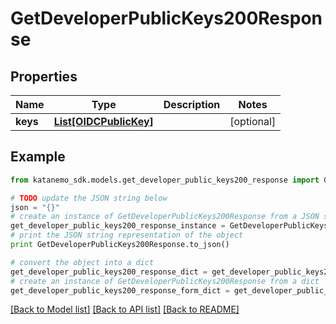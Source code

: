 # GetDeveloperPublicKeys200Response


## Properties
Name | Type | Description | Notes
------------ | ------------- | ------------- | -------------
**keys** | [**List[OIDCPublicKey]**](OIDCPublicKey.md) |  | [optional] 

## Example

```python
from katanemo_sdk.models.get_developer_public_keys200_response import GetDeveloperPublicKeys200Response

# TODO update the JSON string below
json = "{}"
# create an instance of GetDeveloperPublicKeys200Response from a JSON string
get_developer_public_keys200_response_instance = GetDeveloperPublicKeys200Response.from_json(json)
# print the JSON string representation of the object
print GetDeveloperPublicKeys200Response.to_json()

# convert the object into a dict
get_developer_public_keys200_response_dict = get_developer_public_keys200_response_instance.to_dict()
# create an instance of GetDeveloperPublicKeys200Response from a dict
get_developer_public_keys200_response_form_dict = get_developer_public_keys200_response.from_dict(get_developer_public_keys200_response_dict)
```
[[Back to Model list]](../README.md#documentation-for-models) [[Back to API list]](../README.md#documentation-for-api-endpoints) [[Back to README]](../README.md)



